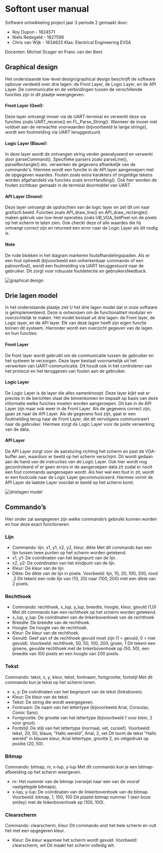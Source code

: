 
# Softont user manual

Software ontwikkeling project jaar 3 periode 2 gemaakt door:
- Roy Dupon - 1824571
- Niels Redegeld - 1827596
- Chris van Wijk - 1834625
Klas: Electrical Engineering EV5A

Docenten:
Michiel Scager en Franc van der Bent




## 	Graphical design
Het onderstaande low-level design/graphical design beschrijft de software opbouw verdeeld over drie lagen: de Front Layer, de Logic Layer, en de API Layer. De communicatie en de verbindingen tussen de verschillende functies zijn in dit plaatje weergegeven.
####	Front Layer (Geel): 
Deze layer ontvangt invoer via de UART-terminal en verwerkt deze via functies zoals UART_receive() en FL_Parse_String(). Wanneer de invoer niet voldoet aan de verwachte voorwaarden (bijvoorbeeld te lange strings), wordt een foutmelding via UART teruggestuurd.
#### Logic Layer (Blauw): 
In deze layer wordt de ontvangen string verder geanalyseerd en verwerkt door parseCommand(). Specifieke parsers zoals parseLine(), parseRectangle() etc. verwerken de gegevens afhankelijk van de commando's. Hiermee wordt een functie in de API layer aangeroepen met de opgegeven waardes. Fouten zoals extra karakters of ongeldige tekens worden afgehandeld via functies zoals errorHandling(). Ook hier worden de fouten zichtbaar gemaakt in de terminal doormiddel van UART.
#### API Layer (Groen): 
Deze layer ontvangt de opdrachten van de logic layer en zet dit om naar grafisch beeld. Functies zoals API_draw_line() en API_draw_rectangle() maken gebruik van low-level operaties zoals UB_VGA_SetPixel om de pixels op het scherm te laten zien. Ook checkt deze of alle waardes die hij ontvangt correct zijn en returned een error naar de Logic Layer als dit nodig is.
#### Note
De rode blokken in het diagram markeren foutafhandelingspaden. Als er een fout optreedt (bijvoorbeeld een onherkenbaar commando of een patroonfout), wordt een foutmelding via UART teruggestuurd naar de gebruiker. Dit zorgt voor robuuste foutdetectie en gebruikersfeedback.

![graphical design](Pictures/graphical.jpg)

## Drie lagen model
In het onderstaande plaatje ziet U het drie lagen model dat in onze software is geïmplementeerd. Deze is ontworpen om de functionaliteit modulair en overzichtelijk te maken. Het model bestaat uit drie lagen: de Front layer, de Logic layer, en de API layer. Elk van deze lagen heeft zijn eigen functie binnen dit systeem. Hieronder wordt een overzicht gegeven van de lagen en hun functies:
#### Front Layer
De front layer wordt gebruikt om de communicatie tussen de gebruiker en het systeem te verzorgen. Deze layer bestaat voornamelijk uit het verwerken van UART-communicatie. Dit houdt ook in het controleren van het protocol en het teruggeven van fouten aan de gebruiker.
#### Logic Layer
De Logic Layer is de layer die alles samenknoopt. Deze layer kijkt wat er precies in de berichten staat die binnenkomen en bepaalt op basis van deze informatie welke functies moeten worden aangeroepen. Dit kan in de API Layer zijn maar ook weer in de Front Layer. Als de gegevens correct zijn, gaan ze naar de API Layer. Als de gegevens fout zijn, gaat er een foutmelding terug naar de Front Layer, die dit vervolgens communiceert naar de gebruiker. Hiermee zorgt de Logic Layer voor de juiste verwerking van de data.
#### API Layer
De API Layer zorgt voor de aansturing richting het scherm en past de VGA-buffer aan, waardoor er beeld op het scherm verschijnt. Dit wordt gedaan aan de hand van de instructies van de Logic Layer. Ook hier wordt nog gecontroleerd of er geen errors in de aangeroepen data zit zodat er nooit een fout commando aangeroepen wordt. Als hier wel een fout in zit, wordt er een foutcode naar de Logic Layer gecommuniceerd. Hiermee vormt de API Layer de laatste Layer voordat er beeld op het scherm komt.

![drielagen model](Pictures/drielagen.jpg)

## Commando’s
Hier onder zal aangegeven zijn welke commando’s gebruikt kunnen worden en hoe deze exact functioneren.

###	Lijn
- Commando: lijn, x1, y1, x2, y2, kleur, dikte
Met dit commando kan een lijn tussen twee punten op het scherm worden getekend.
- x1, y1: De coördinaten van het beginpunt van de lijn.
- x2, y2: De coördinaten van het eindpunt van de lijn.
- Kleur: De kleur van de lijn
- Dikte: De dikte van de lijn in pixels.
Voorbeeld: lijn, 10, 20, 100, 200, rood ,2
Dit tekent een rode lijn van (10, 20) naar (100, 200) met een dikte van 2 pixels.

### Rechthoek
- Commando: rechthoek, x_lup, y_lup, breedte, hoogte, kleur, gevuld (1,0)
Met dit commando kan een rechthoek op het scherm worden getekend.
-	x_lup, y_lup: De coördinaten van de linkerbovenhoek van de rechthoek
-	Breedte: De breedte van de rechthoek.
-	Hoogte: De hoogte van de rechthoek.
-	Kleur: De kleur van de rechthoek.
-	Gevuld: Geef aan of de rechthoek gevuld moet zijn (1 = gevuld, 0 = niet gevuld).
Voorbeeld: rechthoek, 50, 50, 100, 200, groen, 1
Dit tekent een groene, gevulde rechthoek met de linkerbovenhoek op (50, 50), een breedte van 100 pixels en een hoogte van 200 pixels.

### Tekst
Commando: tekst, x, y, kleur, tekst, fontnaam, fontgrootte, fontstijl
Met dit commando kun je tekst op het scherm tonen.
-	x, y: De coördinaten van het beginpunt van de tekst (linksboven).
-	Kleur: De kleur van de tekst.
-	Tekst: De string die wordt weergegeven.
-	Fontnaam: De naam van het lettertype (bijvoorbeeld Arial, Consolas, Comic Sans).
-	Fontgrootte: De grootte van het lettertype (bijvoorbeeld 1 voor klein, 2 voor groot).
-	Fontstijl: De stijl van het lettertype (normaal, vet, cursief).
Voorbeeld: tekst, 20, 50, blauw, "Hallo wereld", Arial, 2, vet
Dit toont de tekst "Hallo wereld" in blauwe kleur, Arial lettertype, grootte 2, en vetgedrukt op positie (20, 50).

###	Bitmap
Commando: bitmap, nr, x-lup, y-lup
Met dit commando kun je een bitmap-afbeelding op het scherm weergeven.
-	nr: Het nummer van de bitmap (verwijst naar een van de vooraf vastgelegde bitmaps).
-	x-lup, y-lup: De coördinaten van de linkerbovenhoek van de bitmap.
Voorbeeld: bitmap, 1, 100, 100
Dit plaatst bitmap nummer 1 (een boze smiley) met de linkerbovenhoek op (100, 100).

###	Clearscherm
Commando: clearscherm, kleur
Dit commando wist het hele scherm en vult het met een opgegeven kleur.
-	Kleur: De kleur waarmee het scherm wordt gevuld.
Voorbeeld: clearscherm, wit
Dit maakt het scherm volledig wit.
